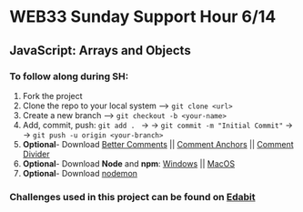 # WEB33 Sunday Support Hour 6/14
## JavaScript: Arrays and Objects

### To follow along during SH:

  1. Fork the project
  2. Clone the repo to your local system --> ```git clone <url>```
  3. Create a new branch --> ```git checkout -b <your-name>```
  4. Add, commit, push:
    ```git add . ``` -> ->
    ```git commit -m "Initial Commit"``` -> -> 
    ```git push -u origin <your-branch>``` 
  5. **Optional**- Download [Better Comments](https://marketplace.visualstudio.com/items?itemName=aaron-bond.better-comments) || [Comment Anchors](https://marketplace.visualstudio.com/items?itemName=ExodiusStudios.comment-anchors) || [Comment Divider](https://marketplace.visualstudio.com/items?itemName=stackbreak.comment-divider)
  6. **Optional**- Download **Node** and **npm**: [Windows](https://www.guru99.com/download-install-node-js.html) || [MacOS](https://medium.com/@soufianerafik/how-to-install-nodejs-on-macos-catalina-441364c3a8fb)
  7. **Optional**- Download [nodemon](https://nodemon.io/)

### Challenges used in this project can be found on [Edabit](https://edabit.com/challenges/javascript)